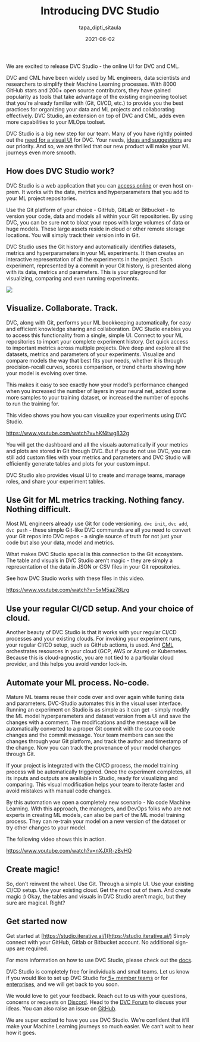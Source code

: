﻿---
title: Introducing DVC Studio
date: 2021-06-02
description: |
  We are excited to release DVC Studio, the online UI for DVC and CML. Use DVC Studio for ML versioning, visualization, teamwork and no-code automation on top of DVC and Git. Read all about the exciting features and watch videos to get started quickly.
descriptionLong: |
  With DVC Studio, you can use Git and DVC to track your ML code, models and data, all together. Experiment tracking, visualization and collaboration can be done through a visual UI. Even running new iterations becomes a matter of clicking a few buttons. Find all the exciting details in this blog post.
picture: 2021-06-02/dvc-studio-release.png
author: tapa_dipti_sitaula
commentsUrl: https://discuss.dvc.org/t/dvc-may-2021-heartbeat/
tags:
  - Release
  - DVC Studio
  - DVC
  - CML
  - MLOps
  - DataOps
  - CI/CD
---

We are excited to release DVC Studio - the online UI for DVC and CML.

DVC and CML have been widely used by ML engineers, data scientists and
researchers to simplify their Machine Learning processes. With 8000 GitHub stars
and 200+ open source contributors, they have gained popularity as tools that
take advantage of the existing engineering toolset that you're already familiar
with (Git, CI/CD, etc.) to provide you the best practices for organizing your
data and ML projects and collaborating effectively. DVC Studio, an extension on
top of DVC and CML, adds even more capabilities to your MLOps toolset.

DVC Studio is a big new step for our team. Many of you have rightly pointed out
the [need for a visual UI](https://github.com/iterative/dvc/issues/1074) for
DVC. Your needs,
[ ideas and suggestions](https://github.com/iterative/dvc/discussions/5941) are
our priority. And so, we are thrilled that our new product will make your ML
journeys even more smooth.

## How does DVC Studio work?

DVC Studio is a web application that you can
[access online](https://studio.iterative.ai/) or even host on-prem. It works
with the data, metrics and hyperparameters that you add to your ML project
repositories.

Use the Git platform of your choice - GitHub, GitLab or Bitbucket - to version
your code, data and models all within your Git repositories. By using DVC, you
can be sure not to bloat your repos with large volumes of data or huge models.
These large assets reside in cloud or other remote storage locations. You will
simply track their version info in Git.

DVC Studio uses the Git history and automatically identifies datasets, metrics
and hyperparameters in your ML experiments. It then creates an interactive
representation of all the experiments in the project. Each experiment,
represented by a commit in your Git history, is presented along with its data,
metrics and parameters. This is your playground for visualizing, comparing and
even running experiments.

![](/uploads/images/2021-06-02/dvc-studio-view.png)

## Visualize. Collaborate. Track.

DVC, along with Git, performs your ML bookkeeping automatically, for easy and
efficient knowledge sharing and collaboration. DVC Studio enables you to access
this functionality from a single, simple UI. Connect to your ML repositories to
import your complete experiment history. Get quick access to important metrics
across multiple projects. Dive deep and explore all the datasets, metrics and
parameters of your experiments. Visualize and compare models the way that best
fits your needs, whether it is through precision-recall curves, scores
comparison, or trend charts showing how your model is evolving over time.

This makes it easy to see exactly how your model’s performance changed when you
increased the number of layers in your neural net, added some more samples to
your training dataset, or increased the number of epochs to run the training
for.

This video shows you how you can visualize your experiments using DVC Studio.

https://www.youtube.com/watch?v=hKf4twg832g

You will get the dashboard and all the visuals automatically if your metrics and
plots are stored in Git through DVC. But if you do not use DVC, you can still
add custom files with your metrics and parameters and DVC Studio will
efficiently generate tables and plots for your custom input.

DVC Studio also provides visual UI to create and manage teams, manage roles, and
share your experiment tables.

## Use Git for ML metrics tracking. Nothing fancy. Nothing difficult.

Most ML engineers already use Git for code versioning. `dvc init`, `dvc add`,
`dvc push` - these simple Git-like DVC commands are all you need to convert your
Git repos into DVC repos - a single source of truth for not just your code but
also your data, model and metrics.

What makes DVC Studio special is this connection to the Git ecosystem. The table
and visuals in DVC Studio aren’t magic - they are simply a representation of the
data in JSON or CSV files in your Git repositories.

See how DVC Studio works with these files in this video.

https://www.youtube.com/watch?v=5xM5az78Lrg

## Use your regular CI/CD setup. And your choice of cloud.

Another beauty of DVC Studio is that it works with your regular CI/CD processes
and your existing clouds. For invoking your experiment runs, your regular CI/CD
setup, such as GitHub actions, is used. And [CML](https://cml.dev/) orchestrates
resources in your cloud (GCP, AWS or Azure) or Kubernetes. Because this is
cloud-agnostic, you are not tied to a particular cloud provider, and this helps
you avoid vendor lock-in.

## Automate your ML process. No-code.

Mature ML teams reuse their code over and over again while tuning data and
parameters. DVC-Studio automates this in the visual user interface. Running an
experiment on Studio is as simple as it can get - simply modify the ML model
hyperparameters and dataset version from a UI and save the changes with a
comment. The modifications and the message will be automatically converted to a
proper Git commit with the source code changes and the commit message. Your team
members can see the changes through your Git platform, and track the author and
timestamp of the change. Now you can track the provenance of your model changes
through Git.

If your project is integrated with the CI/CD process, the model training process
will be automatically triggered. Once the experiment completes, all its inputs
and outputs are available in Studio, ready for visualizing and comparing. This
visual modification helps your team to iterate faster and avoid mistakes with
manual code changes.

By this automation we open a completely new scenario - No code Machine Learning.
With this approach, the managers, and DevOps folks who are not experts in
creating ML models, can also be part of the ML model training process. They can
re-train your model on a new version of the dataset or try other changes to your
model.

The following video shows this in action.

https://www.youtube.com/watch?v=nXJXR-zBvHQ

## Create magic!

So, don’t reinvent the wheel. Use Git. Through a simple UI. Use your existing
CI/CD setup. Use your existing cloud. Get the most out of them. And create magic
:) Okay, the tables and visuals in DVC Studio aren’t magic, but they sure are
magical. Right?

## Get started now

Get started at [https://studio.iterative.ai/](https://studio.iterative.ai/)
Simply connect with your GitHub, Gitlab or Bitbucket account. No additional
sign-ups are required.

For more information on how to use DVC Studio, please check out the
[docs](https://dvc.org/doc/studio).

DVC Studio is completely free for individuals and small teams. Let us know if
you would like to set up DVC Studio
for[ 5+ member teams](https://form.typeform.com/to/nydf3Oys?typeform-medium=embed-snippet)
or for
[enterprises](https://form.typeform.com/to/bd9lTEt9?typeform-medium=embed-snippet),
and we will get back to you soon.

We would love to get your feedback. Reach out to us with your questions,
concerns or requests on [Discord](https://discord.com/invite/dvwXA2N). Head to
the [DVC Forum](https://discuss.dvc.org/) to discuss your ideas. You can also
raise an issue on [GitHub](https://github.com/iterative/studio-support).

We are super excited to have you use DVC Studio. We’re confident that it’ll make
your Machine Learning journeys so much easier. We can’t wait to hear how it
goes.
